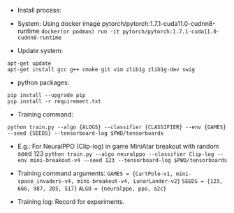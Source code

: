 * Install process:
- System: Using docker image pytorch/pytorch:1.7.1-cuda11.0-cudnn8-runtime
`docker(or podman) run -it pytorch/pytorch:1.7.1-cuda11.0-cudnn8-runtime`

- Update system: 
```
apt-get update
apt-get install gcc g++ cmake git vim zlib1g zlib1g-dev swig
```

- python packages:
```
pip install --upgrade pip
pip install -r requirement.txt
```

* Training command:
```
python train.py --algo {ALOGS} --classifier {CLASSIFIER} --env {GAMES} --seed {SEEDS} --tensorboard-log $PWD/tensorboards
```

- E.g.: For NeuralPPO (Clip-log) in game MiniAtar breakout with random seed 123
`python train.py --algo neuralppo --classifier Clip-log --env mini-breakout-v4 --seed 123 --tensorboard-log $PWD/tensorboards`

- Training command arguments:
`GAMES = {CartPole-v1, mini-space_invaders-v4, mini-breakout-v4, LunarLander-v2}`
`SEEDS = {123, 666, 987, 285, 517}`
`ALGO = {neuralppo, ppo, a2c}`

* Training log:
Record for experiments.


